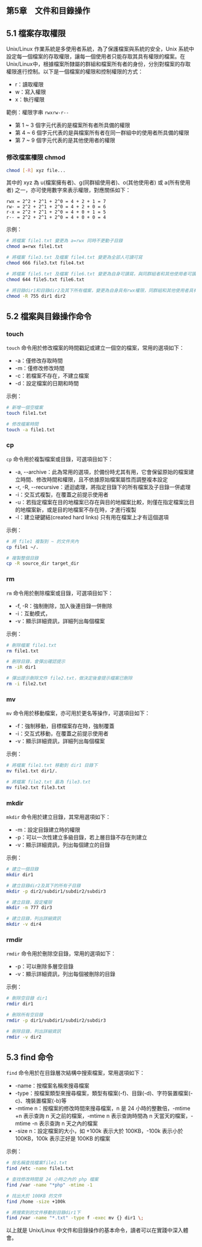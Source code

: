 ## 第5章　文件和目錄操作

## 5.1 檔案存取權限
Unix/Linux 作業系統是多使用者系統，為了保護檔案與系統的安全，Unix 系統中設定每一個檔案的存取權限，讓每一個使用者只能存取其具有權限的檔案。在Unix/Linux中，根據檔案所隸屬的群組和檔案所有者的身份，分別對檔案的存取權限進行控制。以下是一個檔案的權限和控制權限的方式：

* r：讀取權限
* w：寫入權限
* x：執行權限

範例：權限字串 `rwxrw-r--`

* 第 1 ~ 3 個字元代表的是檔案所有者所具備的權限
* 第 4 ~ 6 個字元代表的是與檔案所有者在同一群組中的使用者所具備的權限
* 第 7 ~ 9 個字元代表的是其他使用者的權限

### 修改檔案權限 chmod
```bash
chmod [-R] xyz file...
```

其中的 xyz 為 u(檔案擁有者)、g(同群組使用者)、o(其他使用者) 或 a(所有使用者) 之一，亦可使用數字來表示權限，對應關係如下：

```
rwx = 2^2 + 2^1 + 2^0 = 4 + 2 + 1 = 7
rw- = 2^2 + 2^1 + 2^0 = 4 + 2 + 0 = 6
r-x = 2^2 + 2^1 + 2^0 = 4 + 0 + 1 = 5
r-- = 2^2 + 2^1 + 2^0 = 4 + 0 + 0 = 4
```

示例：

```bash
# 將檔案 file1.txt 變更為 a=rwx 同時不更動子目錄
chmod a=rwx file1.txt

# 將檔案 file3.txt 及檔案 file4.txt 變更為全部人可讀可寫
chmod 666 file3.txt file4.txt

# 將檔案 file5.txt 及檔案 file6.txt 變更為自身可讀寫，與同群組者和其他使用者可讀
chmod 644 file5.txt file6.txt

# 將目錄dir1和目錄dir2及其下所有檔案，變更為自身具有rwx權限，同群組和其他使用者具有r權限
chmod -R 755 dir1 dir2
```

## 5.2 檔案與目錄操作命令
### touch
`touch` 命令用於修改檔案的時間戳記或建立一個空的檔案，常用的選項如下：

* -a：僅修改存取時間
* -m：僅修改修改時間
* -c：若檔案不存在，不建立檔案
* -d：設定檔案的日期和時間

示例：
```bash
# 新增一個空檔案
touch file1.txt

# 修改檔案時間
touch -a file1.txt
```

### cp
`cp` 命令用於複製檔案或目錄，可選項目如下：

* -a, --archive：此為常用的選項，於備份時尤其有用，它會保留原始的檔案建立時間、修改時間和權限，且不依據原始檔案屬性而調整複本設定
* -r, -R, --recursive：遞迴處理，將指定目錄下的所有檔案及子目錄一併處理
* -i：交互式複製，在覆蓋之前提示使用者
* -u：若指定檔案在目的地檔案已存在與目的地檔案比較，則僅在指定檔案比目的地檔案新，或是目的地檔案不存在時，才進行複製
* -l：建立硬鍵結(created hard links) 只有用在檔案上才有這個選項

示例：
```bash
# 將 file1 複製到 ~ 的文件夾內
cp file1 ~/.

# 複製整個目錄
cp -R source_dir target_dir
```
### rm
`rm` 命令用於刪除檔案或目錄，可選項目如下：

* -f, -R：強制刪除，加入後連目錄一併刪除
* -i：互動模式，
* -v：顯示詳細資訊，詳細列出每個檔案

示例：
```bash
# 刪除檔案 file1.txt
rm file1.txt

# 刪除目錄，會彈出確認提示
rm -iR dir1

# 彈出提示刪除文件 file2.txt，做決定後會提示檔案已刪除
rm -i file2.txt
```

### mv
`mv` 命令用於移動檔案，亦可用於更名等操作，可選項目如下：

* -f：強制移動，目標檔案存在時，強制覆蓋
* -i：交互式移動，在覆蓋之前提示使用者
* -v：顯示詳細資訊，詳細列出每個檔案

示例：
```bash
# 將檔案 file1.txt 移動到 dir1 目錄下
mv file1.txt dir1/.

# 將檔案 file2.txt 最為 file3.txt
mv file2.txt file3.txt
```
### mkdir
`mkdir` 命令用於建立目錄，其常用選項如下：

* -m：設定目錄建立時的權限
* -p：可以一次性建立多級目錄，若上層目錄不存在則建立
* -v：顯示詳細資訊，列出每個建立的目錄

示例：
```bash
# 建立一個目錄
mkdir dir1

# 建立目錄dir2及其下的所有子目錄
mkdir -p dir2/subdir1/subdir2/subdir3

# 建立目錄，設定權限
mkdir -m 777 dir3

# 建立目錄，列出詳細資訊
mkdir -v dir4
```

### rmdir
`rmdir` 命令用於刪除空目錄，常用的選項如下：

* -p：可以刪除多層空目錄
* -v：顯示詳細資訊，列出每個被刪除的目錄

示例：
```bash
# 刪除空目錄 dir1
rmdir dir1

# 刪除所有空目錄 
rmdir -p dir1/subdir1/subdir2/subdir3

# 刪除目錄，列出詳細資訊
rmdir -v dir2 
```
## 5.3 find 命令
`find` 命令用於在目錄層次結構中搜索檔案，常用選項如下：

* -name：按檔案名稱來搜尋檔案
* -type：按檔案類型來搜尋檔案，類型有檔案(-f)、目錄(-d)、字符裝置檔案(-c)、塊裝置檔案(-b)等
* -mtime n：按檔案的修改時間來搜尋檔案，n 是 24 小時的整數倍，-mtime +n 表示查詢 n 天之前的檔案，-mtime n 表示查詢時間為 n 天當天的檔案，-mtime -n 表示查詢 n 天之內的檔案
* -size n：設定檔案的大小，如 +100k 表示大於 100KB，-100k 表示小於 100KB，100k 表示正好是 100KB 的檔案

示例：
```bash
# 按名稱查找檔案file1.txt
find /etc -name file1.txt

# 查找修改時間是 24 小時之內的 php 檔案
find /var -name "*php" -mtime -1

# 找出大於 100KB 的文件
find /home -size +100k

# 將搜索到的文件移動到目錄dir1下
find /var -name "*.txt" -type f -exec mv {} dir1 \;
```
以上就是 Unix/Linux 中文件和目錄操作的基本命令，讀者可以在實踐中深入體會。